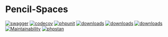 # Pencil-Spaces

[![swagger](https://img.shields.io/badge/documentation-swagger-green)](https://escolalms.github.io/Pencil-Spaces/)
[![codecov](https://codecov.io/gh/EscolaLMS/Pencil-Spaces/branch/main/graph/badge.svg?token=NRAN4R8AGZ)](https://codecov.io/gh/EscolaLMS/Pencil-Spaces)
[![phpunit](https://github.com/EscolaLMS/Consultation-Access/actions/workflows/test.yml/badge.svg)](https://github.com/EscolaLMS/Pencil-Spaces/actions/workflows/test.yml)
[![downloads](https://img.shields.io/packagist/dt/escolalms/pencil-spaces)](https://packagist.org/packages/escolalms/pencil-spaces)
[![downloads](https://img.shields.io/packagist/v/escolalms/pencil-spaces)](https://packagist.org/packages/escolalms/pencil-spaces)
[![downloads](https://img.shields.io/packagist/l/escolalms/pencil-spaces)](https://packagist.org/packages/escolalms/pencil-spaces)
[![Maintainability](https://api.codeclimate.com/v1/badges/0c9e2593fb30e2048f95/maintainability)](https://codeclimate.com/github/EscolaLMS/Pencil-Spaces/maintainability)
[![phpstan](https://github.com/EscolaLMS/Pencil-Spaces/actions/workflows/phpstan.yml/badge.svg)](https://github.com/EscolaLMS/Pencil-Spaces/actions/workflows/phpstan.yml)
